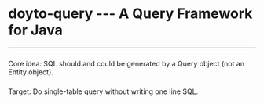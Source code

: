 # doyto-query --- A Query Framework for Java
---

###
Core idea: SQL should and could be generated by a Query object (not an Entity object).

###
Target: Do single-table query without writing one line SQL.
